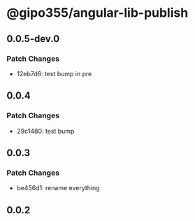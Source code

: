 # @gipo355/angular-lib-publish

## 0.0.5-dev.0

### Patch Changes

- 12eb7d6: test bump in pre

## 0.0.4

### Patch Changes

- 29c1480: test bump

## 0.0.3

### Patch Changes

- be456d1: rename everything

## 0.0.2
